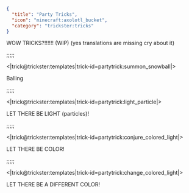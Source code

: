 ```json
{
  "title": "Party Tricks",
  "icon": "minecraft:axolotl_bucket",
  "category": "trickster:tricks"
}
```

WOW TRICKS?!!!!!!
(WIP)
(yes translations are missing cry about it)

;;;;;

<|trick@trickster:templates|trick-id=partytrick:summon_snowball|>

Balling

;;;;;

<|trick@trickster:templates|trick-id=partytrick:light_particle|>

LET THERE BE LIGHT (particles)! 

;;;;;

<|trick@trickster:templates|trick-id=partytrick:conjure_colored_light|>

LET THERE BE COLOR! 

;;;;;

<|trick@trickster:templates|trick-id=partytrick:change_colored_light|>

LET THERE BE A DIFFERENT COLOR! 